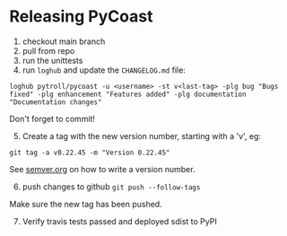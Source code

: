 # Releasing PyCoast

1. checkout main branch
2. pull from repo
3. run the unittests
4. run `loghub` and update the `CHANGELOG.md` file:

```
loghub pytroll/pycoast -u <username> -st v<last-tag> -plg bug "Bugs fixed" -plg enhancement "Features added" -plg documentation "Documentation changes"
```

Don't forget to commit!

5. Create a tag with the new version number, starting with a 'v', eg:

```
git tag -a v0.22.45 -m "Version 0.22.45"
```

See [semver.org](http://semver.org/) on how to write a version number.



6. push changes to github `git push --follow-tags`

Make sure the new tag has been pushed.

7. Verify travis tests passed and deployed sdist to PyPI
